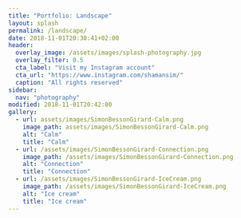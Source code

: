 ```yaml
---
title: "Portfolio: Landscape"
layout: splash
permalink: /landscape/
date: 2018-11-01T20:30:41+02:00
header:
  overlay_image: /assets/images/splash-photography.jpg
  overlay_filter: 0.5
  cta_label: "Visit my Instagram account"
  cta_url: "https://www.instagram.com/shamansim/"
  caption: "All rights reserved"
sidebar:
  nav: "photography"
modified: 2018-11-01T20:42:00
gallery:
  - url: assets/images/SimonBessonGirard-Calm.png
    image_path: assets/images/SimonBessonGirard-Calm.png
    alt: "Calm"
    title: "Calm"
  - url: /assets/images/SimonBessonGirard-Connection.png
    image_path: /assets/images/SimonBessonGirard-Connection.png
    alt: "Connection"
    title: "Connection"
  - url: /assets/images/SimonBessonGirard-IceCream.png
    image_path: /assets/images/SimonBessonGirard-IceCream.png
    alt: "Ice cream"
    title: "Ice cream"
---
```


